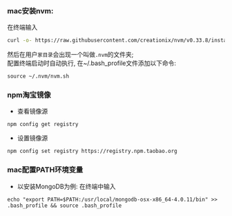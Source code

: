 ### mac安装nvm:
在终端输入
```bash
curl -o- https://raw.githubusercontent.com/creationix/nvm/v0.33.8/install.sh | bash
```
然后在用户`家目录`会出现一个叫做`.nvm`的文件夹;    
配置终端启动时自动执行, 在~/.bash_profile文件添加以下命令:
```
source ~/.nvm/nvm.sh
```

### npm淘宝镜像
* 查看镜像源
```
npm config get registry
```
* 设置镜像源
```
npm config set registry https://registry.npm.taobao.org
```

### mac配置PATH环境变量
* 以安装MongoDB为例:
在终端中输入
```
echo "export PATH=$PATH:/usr/local/mongodb-osx-x86_64-4.0.11/bin" >> .bash_profile && source .bash_profile 
```
